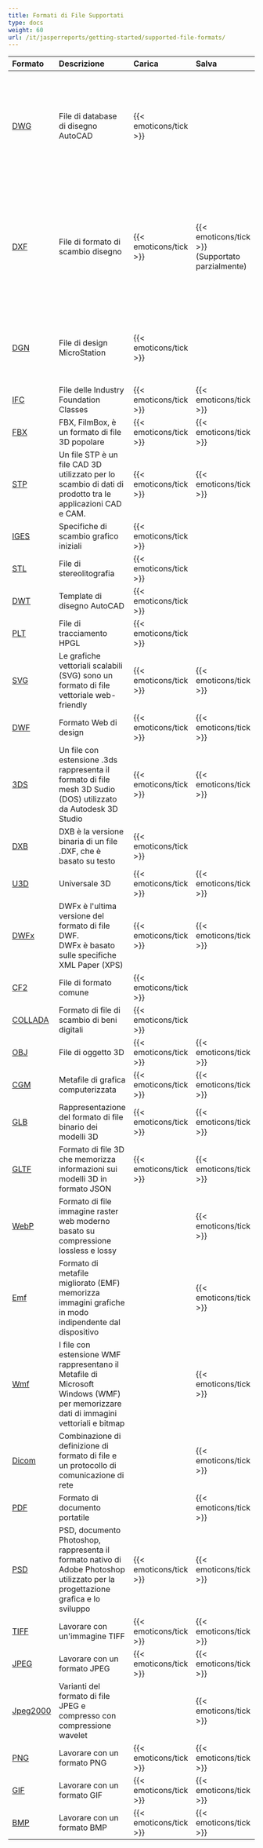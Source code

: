 ```yaml
---
title: Formati di File Supportati
type: docs
weight: 60
url: /it/jasperreports/getting-started/supported-file-formats/
---
```


|**Formato**|**Descrizione**|**Carica**|**Salva**|**Osservazioni**|
| :- | :- | :- | :- | :- |
|[DWG](https://docs.fileformat.com/cad/dwg/)|File di database di disegno AutoCAD|{{< emoticons/tick >}}| |- Solidi 3D (Conico, Sfera, Toro, Cilindro, Scatola, Cuneo)<br />- Modelli a filo.<br />- Posizioni di base del cubo di visualizzazione.<br />- Facce 3D.|
|[DXF](https://docs.fileformat.com/cad/dxf/)|File di formato di scambio disegno|{{< emoticons/tick >}}|{{< emoticons/tick >}} (Supportato parzialmente)|- Solidi 3D (Conico, Sfera, Toro, Cilindro, Scatola, Cuneo)<br />- Modelli a filo.<br />- Posizioni di base del cubo di visualizzazione.<br />- Facce 3D.<br />- Superfici, Maglie|
|[DGN](https://docs.fileformat.com/cad/dgn/)|File di design MicroStation|{{< emoticons/tick >}}| |- Solidi 3D (Conico, Sfera, Toro, Cilindro, Scatola, Cuneo)<br />- Superfici, Maglie|
|[IFC](https://docs.fileformat.com/cad/ifc/)|File delle Industry Foundation Classes|{{< emoticons/tick >}}|{{< emoticons/tick >}}| |
|[FBX](https://docs.fileformat.com/3d/fbx/)|FBX, FilmBox, è un formato di file 3D popolare|{{< emoticons/tick >}}|{{< emoticons/tick >}}| |
|[STP](https://docs.fileformat.com/3d/stp/)|Un file STP è un file CAD 3D utilizzato per lo scambio di dati di prodotto tra le applicazioni CAD e CAM.|{{< emoticons/tick >}}|{{< emoticons/tick >}}| |
|[IGES](https://docs.fileformat.com/cad/iges/)|Specifiche di scambio grafico iniziali|{{< emoticons/tick >}}| | |
|[STL](https://docs.fileformat.com/cad/stl/)|File di stereolitografia|{{< emoticons/tick >}}| | |
|[DWT](https://docs.fileformat.com/cad/dwt/)|Template di disegno AutoCAD|{{< emoticons/tick >}}| | |
|[PLT](https://docs.fileformat.com/cad/plt/)|File di tracciamento HPGL|{{< emoticons/tick >}}| | |
|[SVG](https://docs.fileformat.com/page-description-language/svg/)|Le grafiche vettoriali scalabili (SVG) sono un formato di file vettoriale web-friendly|{{< emoticons/tick >}}|{{< emoticons/tick >}}| |
|[DWF](https://docs.fileformat.com/cad/dwf/)|Formato Web di design|{{< emoticons/tick >}}|{{< emoticons/tick >}}| |
|[3DS](https://docs.fileformat.com/3d/3ds/)|Un file con estensione .3ds rappresenta il formato di file mesh 3D Sudio (DOS) utilizzato da Autodesk 3D Studio|{{< emoticons/tick >}}|{{< emoticons/tick >}}| |
|[DXB](https://docs.fileformat.com/cad/dxb/)|DXB è la versione binaria di un file .DXF, che è basato su testo|{{< emoticons/tick >}}| | |
|[U3D](https://docs.fileformat.com/3d/u3d/)|Universale 3D|{{< emoticons/tick >}}|{{< emoticons/tick >}}|||||
|[DWFx](https://docs.fileformat.com/cad/dwfx/)|DWFx è l'ultima versione del formato di file DWF. <br />DWFx è basato sulle specifiche XML Paper (XPS)|{{< emoticons/tick >}}|{{< emoticons/tick >}}| |
|[CF2](https://docs.fileformat.com/cad/cf2/)|File di formato comune|{{< emoticons/tick >}}| | |
|[COLLADA](https://docs.fileformat.com/3d/dae/)|Formato di file di scambio di beni digitali|{{< emoticons/tick >}}| | |
|[OBJ](https://docs.fileformat.com/3d/obj/)|File di oggetto 3D|{{< emoticons/tick >}}|{{< emoticons/tick >}}| |
|[CGM](https://docs.fileformat.com/page-description-language/cgm/)|Metafile di grafica computerizzata|{{< emoticons/tick >}}|{{< emoticons/tick >}}| |
|[GLB](https://docs.fileformat.com/3d/glb/)|Rappresentazione del formato di file binario dei modelli 3D|{{< emoticons/tick >}}|{{< emoticons/tick >}}| |
|[GLTF](https://docs.fileformat.com/3d/gltf/)|Formato di file 3D che memorizza informazioni sui modelli 3D in formato JSON|{{< emoticons/tick >}}|{{< emoticons/tick >}}| |
|[WebP](https://docs.fileformat.com/image/webp/)|Formato di file immagine raster web moderno basato su compressione lossless e lossy||{{< emoticons/tick >}}| |
|[Emf](https://docs.fileformat.com/image/emf/)|Formato di metafile migliorato (EMF) memorizza immagini grafiche in modo indipendente dal dispositivo||{{< emoticons/tick >}}| |
|[Wmf](https://docs.fileformat.com/image/wmf/)|I file con estensione WMF rappresentano il Metafile di Microsoft Windows (WMF) per memorizzare dati di immagini vettoriali e bitmap||{{< emoticons/tick >}}| |
|[Dicom](https://docs.fileformat.com/image/dicom/)|Combinazione di definizione di formato di file e un protocollo di comunicazione di rete||{{< emoticons/tick >}}| |
|[PDF](https://docs.fileformat.com/pdf/)|Formato di documento portatile| |{{< emoticons/tick >}}| |
|[PSD](https://docs.fileformat.com/image/psd/)|PSD, documento Photoshop, rappresenta il formato nativo di Adobe Photoshop utilizzato per la progettazione grafica e lo sviluppo|{{< emoticons/tick >}}|{{< emoticons/tick >}}| |
|[TIFF](https://docs.fileformat.com/image/tiff/)|Lavorare con un'immagine TIFF|{{< emoticons/tick >}}|{{< emoticons/tick >}}| |
|[JPEG](https://docs.fileformat.com/image/jpeg/)|Lavorare con un formato JPEG|{{< emoticons/tick >}}|{{< emoticons/tick >}}| |
|[Jpeg2000](https://docs.fileformat.com/image/j2c/)|Varianti del formato di file JPEG e compresso con compressione wavelet||{{< emoticons/tick >}}| |
|[PNG](https://docs.fileformat.com/image/png/)|Lavorare con un formato PNG|{{< emoticons/tick >}}|{{< emoticons/tick >}}| |
|[GIF](https://docs.fileformat.com/image/gif/)|Lavorare con un formato GIF|{{< emoticons/tick >}}|{{< emoticons/tick >}}| |
|[BMP](https://docs.fileformat.com/image/bmp/)|Lavorare con un formato BMP|{{< emoticons/tick >}}|{{< emoticons/tick >}}| |
